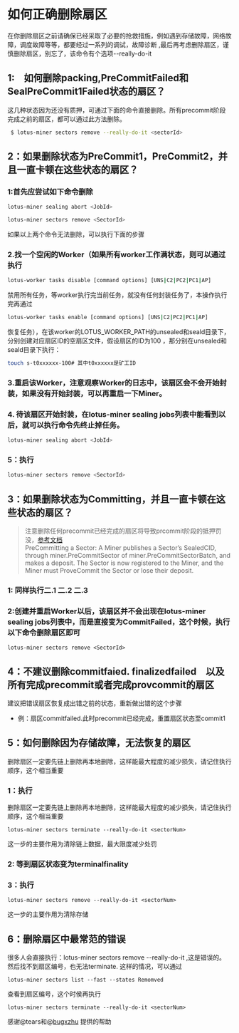 # 如何正确删除扇区
在你删除扇区之前请确保已经采取了必要的抢救措施，例如遇到存储故障，网络故障，调度故障等等，都要经过一系列的调试，故障诊断 ,最后再考虑删除扇区，谨慎删除扇区，别忘了，该命令有个选项--really-do-it
 
## 1:　如何删除packing,PreCommitFailed和SealPreCommit1Failed状态的扇区？

这几种状态因为还没有质押，可通过下面的命令直接删除。所有precommit阶段完成之前的扇区，都可以通过此方法删除。

```sh
 $ lotus-miner sectors remove --really-do-it <sectorId>
```
## 2：如果删除状态为PreCommit1，PreCommit2，并且一直卡顿在这些状态的扇区？
### 1:首先应尝试如下命令删除
```sh
lotus-miner sealing abort <JobId>
```
```sh
lotus-miner sectors remove <SectorId>
```
如果以上两个命令无法删除，可以执行下面的步骤
### 2.找一个空闲的Worker（如果所有worker工作满状态，则可以通过执行
```sh
lotus-worker tasks disable [command options] [UNS|C2|PC2|PC1|AP]
```
禁用所有任务，等worker执行完当前任务，就没有任何封装任务了，本操作执行完再通过
```sh
lotus-worker tasks enable [command options] [UNS|C2|PC2|PC1|AP]
```
恢复任务），在该worker的LOTUS_WORKER_PATH的unsealed和seald目录下，分别创建对应扇区ID的空扇区文件，假设扇区的ID为100
，那分别在unsealed和seald目录下执行：
```sh
touch s-t0xxxxxx-100# 其中t0xxxxxx是矿工ID
```
### 3.重启该Worker，注意观察Worker的日志中，该扇区会不会开始封装，如果没有开始封装，可以再重启一下Miner。
 
### 4. 待该扇区开始封装，在lotus-miner sealing jobs列表中能看到以后，就可以执行命令先终止掉任务。


```sh 
lotus-miner sealing abort <JobId>
```
 

### 5：执行


```sh 
lotus-miner sectors remove <SectorId>
```
 

## 3：如果删除状态为Committing，并且一直卡顿在这些状态的扇区？
> 注意删除任何precommit已经完成的扇区将导致prcommit阶段的抵押罚没，[参考文档](https://spec.filecoin.io/#section-systems.filecoin_mining.sector.adding_storage)  
>PreCommitting a Sector: A Miner publishes a Sector’s SealedCID, through miner.PreCommitSector of miner.PreCommitSectorBatch, and makes a deposit. The Sector is now registered to the Miner, and the Miner must ProveCommit the Sector or lose their deposit.
### 1: 同样执行二.1 二.2 二.3
 
### 2:创建并重启Worker以后，该扇区并不会出现在lotus-miner sealing jobs列表中，而是直接变为CommitFailed，这个时候，执行以下命令删除扇区即可
```shell 
lotus-miner sectors remove <SectorId>
```

## 4：不建议删除commitfaied. finalizedfailed　以及所有完成precommit或者完成provcommit的扇区
建议把错误扇区恢复成出错之前的状态，重新做出错的这个步骤
- 例：扇区commitfailed.此时precommit已经完成，重置扇区状态至commit1
## 5：如何删除因为存储故障，无法恢复的扇区
删除扇区一定要先链上删除再本地删除，这样能最大程度的减少损失，请记住执行顺序，这个相当重要
 
### 1：执行

删除扇区一定要先链上删除再本地删除，这样能最大程度的减少损失，请记住执行顺序，这个相当重要
 
```shell 
lotus-miner sectors terminate --really-do-it <sectorNum>
```
这一步的主要作用为清除链上数据，最大限度减少处罚
### 2: 等到扇区状态变为terminalfinality
 
### 3：执行

```shell 
lotus-miner sectors remove --really-do-it <sectorNum>
```
这一步的主要作用为清除存储
 

## 6：删除扇区中最常范的错误


很多人会直接执行：lotus-miner sectors remove --really-do-it <sectorNum>,这是错误的。然后找不到扇区编号，也无法terminate. 这样的情况，可以通过
```shell 
lotus-miner sectors list --fast --states Remomved
```
查看到扇区编号，这个时侯再执行
```shell
lotus-miner sectors terminate --really-do-it <sectorNum> 
```
 
感谢@tears和@[bugxzhu](https://github.com/bugxzhu) 提供的帮助
 
 
 
 
 

